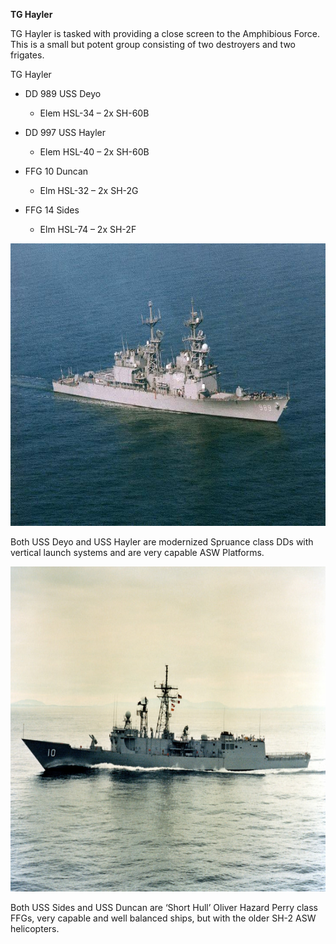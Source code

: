 **TG Hayler**

TG Hayler is tasked with providing a close screen to the Amphibious
Force. This is a small but potent group consisting of two destroyers and
two frigates.

TG Hayler

-   DD 989 USS Deyo

    -   Elem HSL-34 – 2x SH-60B

-   DD 997 USS Hayler

    -   Elem HSL-40 – 2x SH-60B

-   FFG 10 Duncan

    -   Elm HSL-32 – 2x SH-2G

-   FFG 14 Sides

    -   Elm HSL-74 – 2x SH-2F

<img src="/assets\images\nato\us\navy\amphibious\mef\hayler\image1.jpg" style="width:6.81881in;height:4.70833in" />

Both USS Deyo and USS Hayler are modernized Spruance class DDs with
vertical launch systems and are very capable ASW Platforms.

<img src="/assets\images\nato\us\navy\amphibious\mef\hayler\image2.jpg" style="width:6.77083in;height:5.41485in" />

Both USS Sides and USS Duncan are ‘Short Hull’ Oliver Hazard Perry class
FFGs, very capable and well balanced ships, but with the older SH-2 ASW
helicopters.
